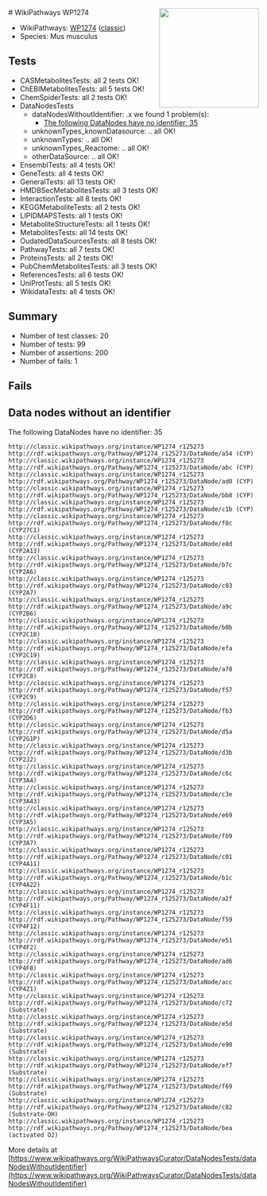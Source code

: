 <img style="float: right; width: 200px" src="https://upload.wikimedia.org/wikipedia/commons/thumb/8/83/Wplogo_with_text_500.png/640px-Wplogo_with_text_500.png" />
# WikiPathways WP1274

* WikiPathways: [WP1274](https://wikipathways.org/pathways/WP1274) ([classic](https://classic.wikipathways.org/instance/WP1274))
* Species: Mus musculus
## Tests
* CASMetabolitesTests: all 2 tests OK!
* ChEBIMetabolitesTests: all 5 tests OK!
* ChemSpiderTests: all 2 tests OK!
* DataNodesTests
    * dataNodesWithoutIdentifier: .x we found 1 problem(s):
        * [The following DataNodes have no identifier: 35](#8792c4d3)
    * unknownTypes_knownDatasource: .. all OK!
    * unknownTypes: .. all OK!
    * unknownTypes_Reactome: .. all OK!
    * otherDataSource: .. all OK!
* EnsemblTests: all 4 tests OK!
* GeneTests: all 4 tests OK!
* GeneralTests: all 13 tests OK!
* HMDBSecMetabolitesTests: all 3 tests OK!
* InteractionTests: all 8 tests OK!
* KEGGMetaboliteTests: all 2 tests OK!
* LIPIDMAPSTests: all 1 tests OK!
* MetaboliteStructureTests: all 1 tests OK!
* MetabolitesTests: all 14 tests OK!
* OudatedDataSourcesTests: all 8 tests OK!
* PathwayTests: all 7 tests OK!
* ProteinsTests: all 2 tests OK!
* PubChemMetabolitesTests: all 3 tests OK!
* ReferencesTests: all 6 tests OK!
* UniProtTests: all 5 tests OK!
* WikidataTests: all 4 tests OK!


## Summary

* Number of test classes: 20
* Number of tests: 99
* Number of assertions: 200
* Number of fails: 1

## Fails

<a name="8792c4d3" />

## Data nodes without an identifier

The following DataNodes have no identifier: 35
```
http://classic.wikipathways.org/instance/WP1274_r125273 http://rdf.wikipathways.org/Pathway/WP1274_r125273/DataNode/a54 (CYP)
http://classic.wikipathways.org/instance/WP1274_r125273 http://rdf.wikipathways.org/Pathway/WP1274_r125273/DataNode/abc (CYP)
http://classic.wikipathways.org/instance/WP1274_r125273 http://rdf.wikipathways.org/Pathway/WP1274_r125273/DataNode/ad0 (CYP)
http://classic.wikipathways.org/instance/WP1274_r125273 http://rdf.wikipathways.org/Pathway/WP1274_r125273/DataNode/bb8 (CYP)
http://classic.wikipathways.org/instance/WP1274_r125273 http://rdf.wikipathways.org/Pathway/WP1274_r125273/DataNode/c1b (CYP)
http://classic.wikipathways.org/instance/WP1274_r125273 http://rdf.wikipathways.org/Pathway/WP1274_r125273/DataNode/f0c (CYP27C1)
http://classic.wikipathways.org/instance/WP1274_r125273 http://rdf.wikipathways.org/Pathway/WP1274_r125273/DataNode/e8d (CYP2A13)
http://classic.wikipathways.org/instance/WP1274_r125273 http://rdf.wikipathways.org/Pathway/WP1274_r125273/DataNode/b7c (CYP2A6)
http://classic.wikipathways.org/instance/WP1274_r125273 http://rdf.wikipathways.org/Pathway/WP1274_r125273/DataNode/c03 (CYP2A7)
http://classic.wikipathways.org/instance/WP1274_r125273 http://rdf.wikipathways.org/Pathway/WP1274_r125273/DataNode/a9c (CYP2B6)
http://classic.wikipathways.org/instance/WP1274_r125273 http://rdf.wikipathways.org/Pathway/WP1274_r125273/DataNode/b0b (CYP2C18)
http://classic.wikipathways.org/instance/WP1274_r125273 http://rdf.wikipathways.org/Pathway/WP1274_r125273/DataNode/efa (CYP2C19)
http://classic.wikipathways.org/instance/WP1274_r125273 http://rdf.wikipathways.org/Pathway/WP1274_r125273/DataNode/a78 (CYP2C8)
http://classic.wikipathways.org/instance/WP1274_r125273 http://rdf.wikipathways.org/Pathway/WP1274_r125273/DataNode/f57 (CYP2C9)
http://classic.wikipathways.org/instance/WP1274_r125273 http://rdf.wikipathways.org/Pathway/WP1274_r125273/DataNode/fb3 (CYP2D6)
http://classic.wikipathways.org/instance/WP1274_r125273 http://rdf.wikipathways.org/Pathway/WP1274_r125273/DataNode/d5a (CYP2G1P)
http://classic.wikipathways.org/instance/WP1274_r125273 http://rdf.wikipathways.org/Pathway/WP1274_r125273/DataNode/d3b (CYP2J2)
http://classic.wikipathways.org/instance/WP1274_r125273 http://rdf.wikipathways.org/Pathway/WP1274_r125273/DataNode/c6c (CYP3A4)
http://classic.wikipathways.org/instance/WP1274_r125273 http://rdf.wikipathways.org/Pathway/WP1274_r125273/DataNode/c3e (CYP3A43)
http://classic.wikipathways.org/instance/WP1274_r125273 http://rdf.wikipathways.org/Pathway/WP1274_r125273/DataNode/e69 (CYP3A5)
http://classic.wikipathways.org/instance/WP1274_r125273 http://rdf.wikipathways.org/Pathway/WP1274_r125273/DataNode/fb9 (CYP3A7)
http://classic.wikipathways.org/instance/WP1274_r125273 http://rdf.wikipathways.org/Pathway/WP1274_r125273/DataNode/c01 (CYP4A11)
http://classic.wikipathways.org/instance/WP1274_r125273 http://rdf.wikipathways.org/Pathway/WP1274_r125273/DataNode/b1c (CYP4A22)
http://classic.wikipathways.org/instance/WP1274_r125273 http://rdf.wikipathways.org/Pathway/WP1274_r125273/DataNode/a2f (CYP4F11)
http://classic.wikipathways.org/instance/WP1274_r125273 http://rdf.wikipathways.org/Pathway/WP1274_r125273/DataNode/f59 (CYP4F12)
http://classic.wikipathways.org/instance/WP1274_r125273 http://rdf.wikipathways.org/Pathway/WP1274_r125273/DataNode/e51 (CYP4F2)
http://classic.wikipathways.org/instance/WP1274_r125273 http://rdf.wikipathways.org/Pathway/WP1274_r125273/DataNode/ad6 (CYP4F8)
http://classic.wikipathways.org/instance/WP1274_r125273 http://rdf.wikipathways.org/Pathway/WP1274_r125273/DataNode/acc (CYP4Z1)
http://classic.wikipathways.org/instance/WP1274_r125273 http://rdf.wikipathways.org/Pathway/WP1274_r125273/DataNode/c72 (Substrate)
http://classic.wikipathways.org/instance/WP1274_r125273 http://rdf.wikipathways.org/Pathway/WP1274_r125273/DataNode/e5d (Substrate)
http://classic.wikipathways.org/instance/WP1274_r125273 http://rdf.wikipathways.org/Pathway/WP1274_r125273/DataNode/e90 (Substrate)
http://classic.wikipathways.org/instance/WP1274_r125273 http://rdf.wikipathways.org/Pathway/WP1274_r125273/DataNode/ef7 (Substrate)
http://classic.wikipathways.org/instance/WP1274_r125273 http://rdf.wikipathways.org/Pathway/WP1274_r125273/DataNode/f69 (Substrate)
http://classic.wikipathways.org/instance/WP1274_r125273 http://rdf.wikipathways.org/Pathway/WP1274_r125273/DataNode/c82 (Substrate-OH)
http://classic.wikipathways.org/instance/WP1274_r125273 http://rdf.wikipathways.org/Pathway/WP1274_r125273/DataNode/bea (activated O2)
```

More details at [https://www.wikipathways.org/WikiPathwaysCurator/DataNodesTests/dataNodesWithoutIdentifier](https://www.wikipathways.org/WikiPathwaysCurator/DataNodesTests/dataNodesWithoutIdentifier)

